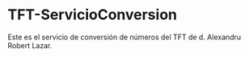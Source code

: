 # TFT-ServicioConversion
Este es el servicio de conversión de números del TFT de d. Alexandru Robert Lazar.
